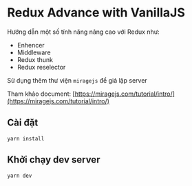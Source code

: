 # Redux Advance with VanillaJS

Hướng dẫn một số tính năng nâng cao với Redux như:

-   Enhencer
-   Middleware
-   Redux thunk
-   Redux reselector

Sử dụng thêm thư viện `miragejs` để giả lập server

Tham khảo document: [https://miragejs.com/tutorial/intro/](https://miragejs.com/tutorial/intro/)

## Cài đặt

```
yarn install
```

## Khởi chạy dev server

```
yarn dev
```
